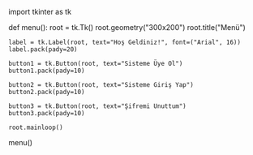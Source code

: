 import tkinter as tk

def menu():
    root = tk.Tk()
    root.geometry("300x200")
    root.title("Menü")

    label = tk.Label(root, text="Hoş Geldiniz!", font=("Arial", 16))
    label.pack(pady=20)

    button1 = tk.Button(root, text="Sisteme Üye Ol")
    button1.pack(pady=10)

    button2 = tk.Button(root, text="Sisteme Giriş Yap")
    button2.pack(pady=10)

    button3 = tk.Button(root, text="Şifremi Unuttum")
    button3.pack(pady=10)

    root.mainloop()

menu()
